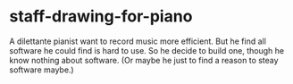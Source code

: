 # staff-drawing-for-piano
A dilettante pianist want to record music more efficient. But he find all software he could find is hard to use. So he decide to build one, though he know nothing about software. (Or maybe he just to find a reason to steay software maybe.)
